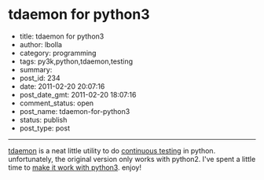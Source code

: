 # tdaemon for python3

- title: tdaemon for python3
- author: lbolla
- category: programming
- tags: py3k,python,tdaemon,testing
- summary: 
- post_id: 234
- date: 2011-02-20 20:07:16
- post_date_gmt: 2011-02-20 18:07:16
- comment_status: open
- post_name: tdaemon-for-python3
- status: publish
- post_type: post

----------------

[tdaemon][1] is a neat little utility to do [continuous testing][2] in python. unfortunately, the original version only works with python2. I've spent a little time to [make it work with python3][3]. enjoy!

   [1]: https://github.com/brunobord/tdaemon
   [2]: http://weblog.patrice.ch/2009/02/07/continuous-testing-with-python.html
   [3]: https://github.com/lbolla/tdaemon